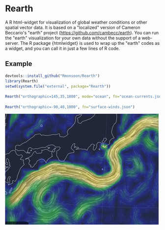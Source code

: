 # Rearth
A R html-widget for visualization of global weather conditions or other spatial vector data. It is based on a "localized" version of Cameron Beccario's "earth" project (https://github.com/cambecc/earth). You can run the "earth" visualization for your own data without the support of a web-server. The R package {htmlwidget} is used to wrap up the "earth" codes as a widget, and you can call it in just a few lines of R code. 

Example
------------

``` r
devtools::install_github("Rmonsoon/Rearth")
library(Rearth)
setwd(system.file("external", package="Rearth"))

Rearth("orthographic=145,35,1800", mode="ocean", fn="ocean-currents.json")

Rearth("orthographic=-90,40,1000", fn="surface-winds.json")
```

![Ocean Currents](vignettes/ocean-currents_05.gif)
